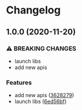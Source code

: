 # Changelog

## 1.0.0 (2020-11-20)


### ⚠ BREAKING CHANGES

* launch libs
* add new apis

### Features

* add new apis ([3628279](https://www.github.com/sofisl/hello-world/commit/36282795b32dc0832227058eef35336403df914b))
* launch libs ([6ed56bf](https://www.github.com/sofisl/hello-world/commit/6ed56bf5fd80c77ad7ec84b10e702fbaac611664))
